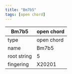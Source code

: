 ```yaml
---
title: "Bm7b5"
tags: [open chord]
---
```


|Bm7b5|open chord|
|---|---|
|type|open chord|
|name|Bm7b5|
|root string|5|
|fingering|X20201|
